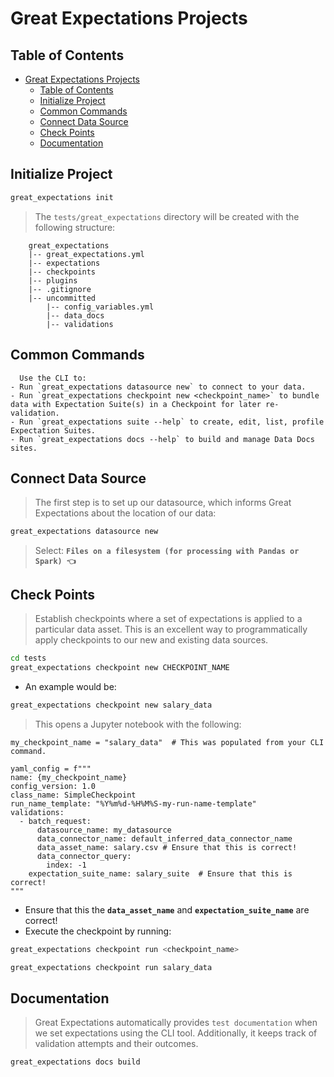 # Great  Expectations Projects

## Table of Contents

- [Great  Expectations Projects](#great--expectations-projects)
  - [Table of Contents](#table-of-contents)
  - [Initialize Project](#initialize-project)
  - [Common Commands](#common-commands)
  - [Connect Data Source](#connect-data-source)
  - [Check Points](#check-points)
  - [Documentation](#documentation)

## Initialize Project

```bash
great_expectations init
```

> The `tests/great_expectations` directory will be created with the following structure:

```text
    great_expectations
    |-- great_expectations.yml
    |-- expectations
    |-- checkpoints
    |-- plugins
    |-- .gitignore
    |-- uncommitted
        |-- config_variables.yml
        |-- data_docs
        |-- validations
```

## Common Commands

```text
  Use the CLI to:
- Run `great_expectations datasource new` to connect to your data.
- Run `great_expectations checkpoint new <checkpoint_name>` to bundle data with Expectation Suite(s) in a Checkpoint for later re-validation.
- Run `great_expectations suite --help` to create, edit, list, profile Expectation Suites.
- Run `great_expectations docs --help` to build and manage Data Docs sites.
```

## Connect Data Source

> The first step is to set up our datasource, which informs Great Expectations about the location of our data:

```bash
great_expectations datasource new
```

> Select: **`Files on a filesystem (for processing with Pandas or Spark) 👈`**

## Check Points

> Establish checkpoints where a set of expectations is applied to a particular data asset. This is an excellent way to programmatically apply checkpoints to our new and existing data sources.

```bash
cd tests
great_expectations checkpoint new CHECKPOINT_NAME
```

- An example would be:

```bash
great_expectations checkpoint new salary_data
```

> This opens a Jupyter notebook with the following:

```text
my_checkpoint_name = "salary_data"  # This was populated from your CLI command.

yaml_config = f"""
name: {my_checkpoint_name}
config_version: 1.0
class_name: SimpleCheckpoint
run_name_template: "%Y%m%d-%H%M%S-my-run-name-template"
validations:
  - batch_request:
      datasource_name: my_datasource
      data_connector_name: default_inferred_data_connector_name
      data_asset_name: salary.csv # Ensure that this is correct!
      data_connector_query:
        index: -1
    expectation_suite_name: salary_suite  # Ensure that this is correct!
"""
```

- Ensure that this the **`data_asset_name`**  and **`expectation_suite_name`** are correct!
- Execute the checkpoint by running:

```bash
great_expectations checkpoint run <checkpoint_name>

great_expectations checkpoint run salary_data
```

## Documentation

> Great Expectations automatically provides `test documentation` when we set expectations using the CLI tool. Additionally, it keeps track of validation attempts and their outcomes.

```bash
great_expectations docs build
```
